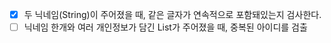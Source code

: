 * [x] 두 닉네임(String)이 주어졌을 때, 같은 글자가 연속적으로 포함돼있는지 검사한다.
* [ ] 닉네임 한개와 여러 개인정보가 담긴 List가 주어졌을 때, 중복된 아이디를 검출 